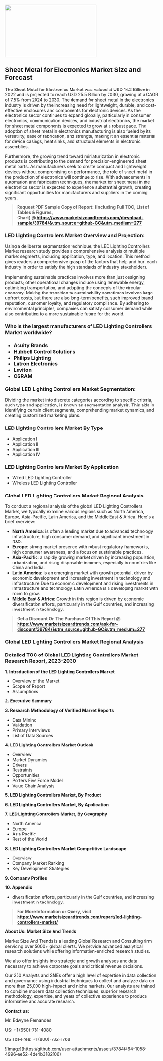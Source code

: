 <p><img class="alignnone size-medium wp-image-20088" src="https://ffe5etoiles.com/wp-content/uploads/2024/12/MST1-300x171.png" alt="" width="300" height="171" /></p><h2>Sheet Metal for Electronics Market Size and Forecast</h2><p>The Sheet Metal for Electronics Market was valued at USD 14.2 Billion in 2022 and is projected to reach USD 25.5 Billion by 2030, growing at a CAGR of 7.5% from 2024 to 2030. The demand for sheet metal in the electronics industry is driven by the increasing need for lightweight, durable, and cost-effective enclosures and components for electronic devices. As the electronics sector continues to expand globally, particularly in consumer electronics, communication devices, and industrial electronics, the market for sheet metal components is expected to grow at a robust pace. The adoption of sheet metal in electronics manufacturing is also fueled by its versatility, ease of fabrication, and strength, making it an essential material for device casings, heat sinks, and structural elements in electronic assemblies.</p><p>Furthermore, the growing trend toward miniaturization in electronic products is contributing to the demand for precision-engineered sheet metal parts. As manufacturers seek to create compact and lightweight devices without compromising on performance, the role of sheet metal in the production of electronics will continue to rise. With advancements in automation and fabrication techniques, the market for sheet metal in the electronics sector is expected to experience substantial growth, creating significant opportunities for manufacturers and suppliers in the coming years.</p></p><blockquote id="" class=""><strong>Request PDF Sample Copy of Report: (Including Full TOC, List of Tables &amp; Figures, Chart)&nbsp;@&nbsp;<strong><a href="https://www.marketsizeandtrends.com/download-sample/39784/&utm_source=github-GC&utm_medium=277" target="_blank">https://www.marketsizeandtrends.com/download-sample/39784/&utm_source=github-GC&utm_medium=277</a></strong></strong></blockquote><h3 id="" class="">LED Lighting Controllers Market&nbsp;Overview and Projection:</h3><p id="" class="">Using a deliberate segmentation technique, the LED Lighting Controllers Market research study provides a comprehensive analysis of multiple market segments, including application, type, and location. This method gives readers a comprehensive grasp of the factors that help and hurt each industry in order to satisfy the high standards of industry stakeholders. <br /> <br />Implementing sustainable practices involves more than just designing products; other operational changes include using renewable energy, optimizing transportation, and adopting the concepts of the circular economy. Making the transition to sustainability sometimes involves large upfront costs, but there are also long-term benefits, such improved brand reputation, customer loyalty, and regulatory compliance. By adhering to environmental principles, companies can satisfy consumer demand while also contributing to a more sustainable future for the world.</p><h3 id="" class="">Who is the largest manufacturers of&nbsp;LED Lighting Controllers Market worldwide?</h3><h3 class=""><p><ul><li>Acuity Brands </li><li> Hubbell Control Solutions </li><li> Philips Lighting </li><li> Lutron Electronics </li><li> Leviton </li><li> OSRAM</li></ul></p></h3><h3 id="" class="">Global&nbsp;LED Lighting Controllers Market Segmentation:</h3><p id="" class="">Dividing the market into discrete categories according to specific criteria, such type and application, is known as segmentation analysis. This aids in identifying certain client segments, comprehending market dynamics, and creating customized marketing plans.</p><h3 id="" class="">LED Lighting Controllers Market&nbsp;By Type</h3><p><p><ul><li>Application I </li><li> Application II </li><li> Application III </li><li> Application IV</p></li></ul></p></p><h3 id="" class="">LED Lighting Controllers Market&nbsp;By Application</h3><p class=""><p><ul><li>Wired LED Lighting Controller </li><li> Wireless LED Lighting Controller</li></ul></p></p><h3 id="" class="">Global LED Lighting Controllers Market Regional Analysis</h3><p id="" class="">To conduct a regional analysis of the global LED Lighting Controllers Market, we typically examine various regions such as North America, Europe, Asia-Pacific, Latin America, and the Middle East &amp; Africa. Here's a brief overview:</p><ul><li><strong>North America</strong>: is often a leading market due to advanced technology infrastructure, high consumer demand, and significant investment in R&amp;D.</li><li><strong>Europe</strong>: strong market presence with robust regulatory frameworks, high consumer awareness, and a focus on sustainable practices.</li><li><strong>Asia-Pacific</strong>: a rapidly growing market driven by increasing population, urbanization, and rising disposable incomes, especially in countries like China and India.</li><li><strong>Latin America</strong>: is an emerging market with growth potential, driven by economic development and increasing investment in technology and infrastructure.Due to economic development and rising investments in infrastructure and technology, Latin America is a developing market with room to grow.</li><li><strong>Middle East &amp; Africa</strong>: Growth in this region is driven by economic diversification efforts, particularly in the Gulf countries, and increasing investment in technology.</li></ul><blockquote id="" class=""><strong>Get a Discount On The Purchase Of This Report @ <strong><a href="https://www.marketsizeandtrends.com/ask-for-discount/39784/&utm_source=github-GC&utm_medium=277" target="_blank">https://www.marketsizeandtrends.com/ask-for-discount/39784/&utm_source=github-GC&utm_medium=277</a></strong></strong></blockquote><h3 id="" class="">Global LED Lighting Controllers Market Regional Analysis</h3><h3 id="" class="">Detailed TOC of Global LED Lighting Controllers Market Research Report, 2023-2030</h3><p id="" class=""><strong>1. Introduction of the LED Lighting Controllers Market</strong></p><ul><li>Overview of the Market</li><li>Scope of Report</li><li>Assumptions</li></ul><p id="" class=""><strong>2. Executive Summary</strong></p><p id="" class=""><strong>3. Research Methodology of Verified Market Reports</strong></p><ul><li>Data Mining</li><li>Validation</li><li>Primary Interviews</li><li>List of Data Sources</li></ul><p id="" class=""><strong>4. LED Lighting Controllers Market Outlook</strong></p><ul><li>Overview</li><li>Market Dynamics</li><li>Drivers</li><li>Restraints</li><li>Opportunities</li><li>Porters Five Force Model</li><li>Value Chain Analysis</li></ul><p id="" class=""><strong>5. LED Lighting Controllers Market, By Product</strong></p><p id="" class=""><strong>6. LED Lighting Controllers Market, By Application</strong></p><p id="" class=""><strong>7. LED Lighting Controllers Market, By Geography</strong></p><ul><li>North America</li><li>Europe</li><li>Asia Pacific</li><li>Rest of the World</li></ul><p id="" class=""><strong>8. LED Lighting Controllers Market Competitive Landscape</strong></p><ul><li>Overview</li><li>Company Market Ranking</li><li>Key Development Strategies</li></ul><p id="" class=""><strong>9. Company Profiles</strong></p><p id="" class=""><strong>10. Appendix</strong></p><ul><li>diversification efforts, particularly in the Gulf countries, and increasing investment in technology.</li></ul><blockquote id="" class=""><strong>For More Information or Query, visit <strong><strong><a href="https://www.marketsizeandtrends.com/report/led-lighting-controllers-market/" target="_blank">https://www.marketsizeandtrends.com/report/led-lighting-controllers-market/</a></strong></strong></strong></blockquote><p id="" class=""><strong>About Us: Market Size And Trends</strong></p><p id="" class="">Market Size And Trends is a leading Global Research and Consulting firm servicing over 5000+ global clients. We provide advanced analytical research solutions while offering information-enriched research studies.</p><p id="" class="">We also offer insights into strategic and growth analyses and data necessary to achieve corporate goals and critical revenue decisions.</p><p id="" class="">Our 250 Analysts and SMEs offer a high level of expertise in data collection and governance using industrial techniques to collect and analyze data on more than 25,000 high-impact and niche markets. Our analysts are trained to combine modern data collection techniques, superior research methodology, expertise, and years of collective experience to produce informative and accurate research.</p><p id="" class=""><strong>Contact us:</strong></p><p id="" class="">Mr. Edwyne Fernandes</p><p id="" class="">US: +1 (650)-781-4080</p><p id="" class="">US Toll-Free: +1 (800)-782-1768</p>
![image](https://github.com/user-attachments/assets/3784f464-1058-4996-ae52-4de4b3182106)
